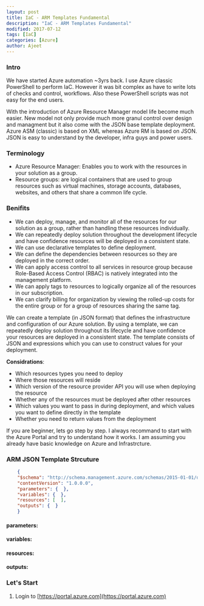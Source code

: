 ```yaml
---
layout: post
title: IaC - ARM Templates Fundamental
description: "IaC - ARM Templates Fundamental"
modified: 2017-07-12
tags: [IaC]
categories: [Azure]
author: Ajeet
---
```

### Intro

We have started Azure automation ~3yrs back. I use Azure classic PowerShell to perform IaC. However it was bit complex as have to write lots of checks and control, workflows. Also these PowerShell scripts was not easy for the end users.

With the introduction of Azure Resource Manager model life become much easier. New model not only provide much more granul control over design and managment but it also come with the JSON base template deployment. 
Azure ASM  (classic) is based on XML whereas Azure RM is based on JSON. JSON is easy to understand by the developer, infra guys and power users.  

### Terminology

*  Azure Resource Manager: Enables you to work with the resources in your solution as a group. 
*  Resource groups: are logical containers that are used to group resources such as virtual machines, storage accounts, databases, websites, and others that share a common life cycle.

### Benifits
*   We can deploy, manage, and monitor all of the resources for our solution as a group, rather than handling these resources individually.
*   We can repeatedly deploy solution throughout the development lifecycle and have confidence resources will be deployed in a consistent state. 
*   We can use declarative templates to define deployment.
*   We can define the dependencies between resources so they are deployed in the correct order.
*   We can apply access control to all services in resource group because Role-Based Access Control (RBAC) is natively integrated into the management platform.
*   We can apply tags to resources to logically organize all of the resources in our subscription.
*   We can clarify billing for organization by viewing the rolled-up costs for the entire group or for a group of resources sharing the same tag.

We can create a template (in JSON format) that defines the infrastructure and configuration of our Azure solution. By using a template, we can repeatedly deploy  solution throughout its lifecycle and have confidence your resources are deployed in a consistent state. 
The template consists of JSON and expressions which you can use to construct values for your deployment.

**Considrations**:
*   Which resources types you need to deploy
*   Where those resources will reside
*   Which version of the resource provider API you will use when deploying the resource
*   Whether any of the resources must be deployed after other resources
*   Which values you want to pass in during deployment, and which values you want to define directly in the template
*   Whether you need to return values from the deployment


If you are beginner, lets go step by step. I always recommand to start with the Azure Portal and try to understand how it works. I am assuming you already have basic knowledge on Azure and Infrastrcture.
 
### ARM JSON Template Strcuture
```JSON
    {
    "$schema": "http://schema.management.azure.com/schemas/2015-01-01/deploymentTemplate.json#",
    "contentVersion": "1.0.0.0",
    "parameters": {  },
    "variables": {  },
    "resources": [  ],
    "outputs": {  }
    }
```
#### parameters:
#### variables:
#### resources:
#### outputs:

### Let's Start
 1.  Login to [https://portal.azure.com](https://portal.azure.com)
